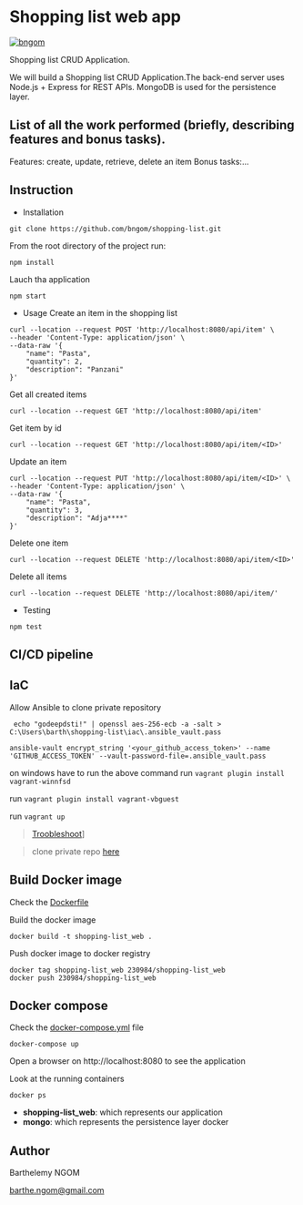 # Shopping list web app

[![bngom](https://circleci.com/gh/bngom/shopping-list.svg?style=svg)](https://app.circleci.com/pipelines/github/bngom/shopping-list)

Shopping list CRUD Application.

We will build a Shopping list CRUD Application.The back-end server uses Node.js + Express for REST APIs. MongoDB is used for the persistence layer.

## List of all the work performed (briefly, describing features and bonus tasks).

Features: create, update, retrieve, delete an item
Bonus tasks:...

## Instruction

- Installation

```
git clone https://github.com/bngom/shopping-list.git
```
From the root directory of the project run:
```
npm install
```
Lauch tha application
```
npm start
```

- Usage
Create an item in the shopping list
```
curl --location --request POST 'http://localhost:8080/api/item' \
--header 'Content-Type: application/json' \
--data-raw '{
    "name": "Pasta",
    "quantity": 2,
    "description": "Panzani"
}'
```
Get all created items
```
curl --location --request GET 'http://localhost:8080/api/item'
```

Get item by id
```
curl --location --request GET 'http://localhost:8080/api/item/<ID>'
```

Update an item
```
curl --location --request PUT 'http://localhost:8080/api/item/<ID>' \
--header 'Content-Type: application/json' \
--data-raw '{
    "name": "Pasta",
    "quantity": 3,
    "description": "Adja****"
}'
```

Delete one item
```
curl --location --request DELETE 'http://localhost:8080/api/item/<ID>'
```

Delete all items
```
curl --location --request DELETE 'http://localhost:8080/api/item/'
```

- Testing
```
npm test
```

## CI/CD pipeline



## IaC

Allow Ansible to clone private repository

` echo "godeepdsti!" | openssl aes-256-ecb -a -salt > C:\Users\barth\shopping-list\iac\.ansible_vault.pass`


`ansible-vault encrypt_string '<your_github_access_token>' --name 'GITHUB_ACCESS_TOKEN' --vault-password-file=.ansible_vault.pass`

on windows have to run the above command
run `vagrant plugin install vagrant-winnfsd`

run `vagrant plugin install vagrant-vbguest`

run `vagrant up`

> [Troobleshoot](https://stackoverflow.com/questions/50053255/virtualbox-raw-mode-is-unavailable-courtesy-of-hyper-v-windows-10)]

> clone private repo [here](https://community.ibm.com/community/user/ibmz-and-linuxone/blogs/asif-mahmud1/2020/03/15/cloning-private-git-repository-using-ansible)

## Build Docker image 

Check the [Dockerfile](./Dockerfile)

Build the docker image

```
docker build -t shopping-list_web .
```

Push docker image to docker registry

```
docker tag shopping-list_web 230984/shopping-list_web
docker push 230984/shopping-list_web
```

## Docker compose

Check the [docker-compose.yml](./docker-compose.yml) file

```
docker-compose up
```

Open a browser on http://localhost:8080 to see the application

Look at the running containers

```
docker ps
```

- **shopping-list_web**: which represents our application
- **mongo**: which represents the persistence layer docker

## Author

Barthelemy NGOM 

barthe.ngom@gmail.com
